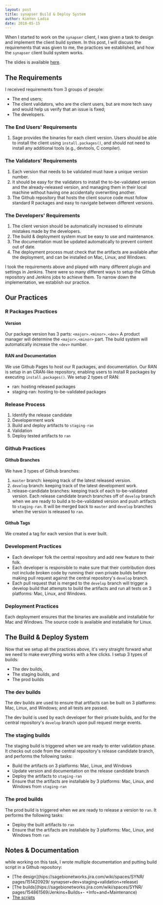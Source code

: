 ```yaml
---
layout: post
title: synapser Build & Deploy System
author: KimYen Ladia
date: 2018-05-15
---
```


When I started to work on the `synapser` client, I was given a task to design and implement the client build system. In this post, I will discuss the requirements that was given to me, the practices we established, and how the `synapser` client build system works. 

The slides is available [here](/slides/SynapseRClientBuild&DeploySystem.pdf).

## The Requirements

I received requirements from 3 groups of people:
* The end users;
* The client validators, who are the client users, but are more tech savy and would help us verify that an issue is fixed;
* The developers.

### The End Users' Requirements

1. Sage provides the binaries for each client version. Users should be able to install the client using `install.packages()`, and should not need to install any additional tools (e.g., devtools, C compiler).

### The Validators' Requirements

1. Each version that needs to be validated must have a unique version number. 
2. It should be easy for the validators to install the to-be-validated version and the already-released version, and managing them in their local machine without having one accidentally overwriting another.
3. The Github repository that hosts the client source code must follow standard R packages and easy to navigate between different versions. 

### The Developers' Requirements

1. The client version should be automatically increased to eliminate mistakes made by the developers.
2. The build & deployment system must be easy to use and maintenance. 
3. The documentation must be updated automatically to prevent content out of date.
4. The deployment process must check that the artifacts are available after the deployment, and can be installed on Mac, Linux, and Windows.

I took the requirements above and played with many different plugin and settings in Jenkins. There were so many different ways to setup the Github repository and Jenkins jobs to achieve them. To narrow down the implementation, we establish our practice.

## Our Practices

### R Packages Practices

#### Version

Our package version has 3 parts: `<major>.<minor>.<dev>`
A product manager will determine the `<major>.<minor>` part. The build system will automatically increase the `<dev>` number.

#### RAN and Documentation

We use Github Pages to host our R packages, and documentation.
Our RAN is setup in an CRAN-like repository, enabling users to install R packages by executing `install.packages()`.
We setup 2 types of RAN:

* ran: hosting released packages
* staging-ran: hosting to-be-validated packages

### Release Process

1. Identify the release candidate
2. Developerment work
3. Build and deploy artifacts to `staging-ran`
4. Validation
5. Deploy tested artifacts to `ran`

### Github Practices

#### Github Branches

We have 3 types of Github branches:

1. `master` branch: keeping track of the latest released version.
2. `develop` branch: keeping track of the latest development work.
3. release-candidate branches: keeping track of each to-be-validated version. Each release candidate branch branches off of `develop` branch when we are ready to build a to-be-validated version and push artifacts to `staging-ran`. It will be merged back to `master` and `develop` branches when the version is released to `ran`.

#### Github Tags

We created a tag for each version that is ever built.

### Development Practices

* Each developer folk the central repository and add new feature to their folk.
* Each developer is responsible to make sure that their contribution does not include broken code by running their own private builds before making pull request against the central repository's `develop` branch.
* Each pull request that is merged to the `develop` branch will trigger a develop build that attempts to build the artifacts and run all tests on 3 platforms: Mac, Linux, and Windows.

### Deployment Practices

Each deployment ensures that the binaries are available and installable for Mac and Windows. The source code is available and installable for Linux.

## The Build & Deploy System

Now that we setup all the practices above, it's very straight forward what we need to make everything works with a few clicks. I setup 3 types of builds:

* The dev builds,
* The staging builds, and
* The prod builds

### The dev builds

The dev builds are used to ensure that artifacts can be built on 3 platforms: Mac, Linux, and Windows; and all tests are passed.

The dev build is used by each developer for their private builds, and for the central repository's `develop` branch upon pull request merge events.

### The staging builds

The staging build is triggered when we are ready to enter validation phase. It checks out code from the central repository's release candidate branch, and performs the following tasks:

* Build the artifacts on 3 platforms: Mac, Linux, and Windows
* Update version and documentation on the release candidate branch
* Deploy the artifacts to `staging-ran`
* Ensure that the artifacts are installable by 3 platforms: Mac, Linux, and Windows from `staging-ran`

### The prod builds

The prod build is triggered when we are ready to release a version to `ran`. It performs the following tasks:

* Deploy the built artifacts to `ran`
* Ensure that the artifacts are installable by 3 platforms: Mac, Linux, and Windows from `ran`

## Notes & Documentation

while working on this task, I wrote multiple documentation and putting build script in a Github repository:

* [The design](hips://sagebionetworks.jira.com/wiki/spaces/SYNR/ pages/151420929/ synapser+dev+staging+validation+release)
* [The builds](hips://sagebionetworks.jira.com/wiki/spaces/SYNR/ pages/154861569/Jenkins+Builds+- +Info+and+Maintenance)
* [The scripts](hips://github.com/Sage-Bionetworks/CI-Build-Tools)

